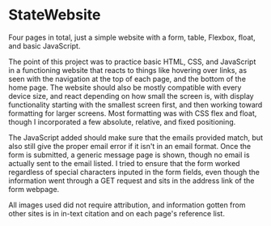 # StateWebsite
Four pages in total, just a simple website with a form, table, 
Flexbox, float, and basic JavaScript.

The point of this project was to practice basic HTML, CSS, and 
JavaScript in a functioning website that reacts to things like 
hovering over links, as seen with the navigation at the top of each 
page, and the bottom of the home page. The website should also be
mostly compatible with every device size, and react depending on 
how small the screen is, with display functionality starting with 
the smallest screen first, and then working toward formatting for 
larger screens. Most formatting was with CSS flex and float, though 
I incorporated a few absolute, relative, and fixed positioning.

The JavaScript added should make sure that the emails provided match, 
but also still give the proper email error if it isn't in an email 
format. Once the form is submitted, a generic message page is shown, 
though no email is actually sent to the email listed. I tried to ensure 
that the form worked regardless of special characters inputed in the 
form fields, even though the information went through a GET request and
sits in the address link of the form webpage.

All images used did not require attribution, and information gotten from 
other sites is in in-text citation and on each page's reference list.